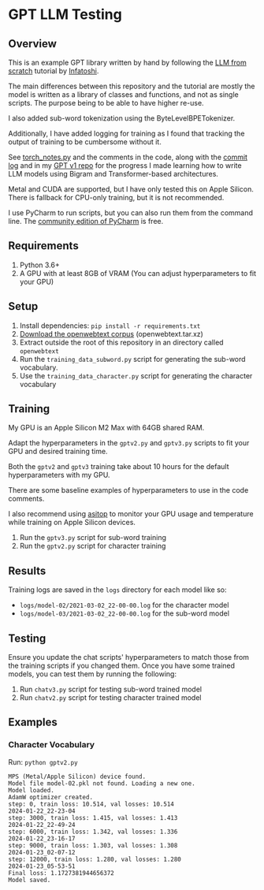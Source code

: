 # GPT LLM Testing

## Overview

This is an example GPT library written by hand by following the
[LLM from scratch](https://www.youtube.com/watch?v=UU1WVnMk4E8) tutorial by 
[Infatoshi](https://github.com/Infatoshi).

The main differences between this repository and the tutorial are mostly
the model is written as a library of classes and functions, and not as single
scripts. The purpose being to be able to have higher re-use.

I also added sub-word tokenization using the ByteLevelBPETokenizer.

Additionally, I have added logging for training as I found that tracking the
output of training to be cumbersome without it.

See [torch_notes.py](torch_notes.py) and the comments in the code, along with
the [commit log](https://github.com/cruno91/llm-test) and in my
[GPT v1 repo](https://github.com/cruno91/test-gpt-v1) for the progress I made
learning how to write LLM models using Bigram and Transformer-based 
architectures.

Metal and CUDA are supported, but I have only tested this on Apple Silicon.
There is fallback for CPU-only training, but it is not recommended.

I use PyCharm to run scripts, but you can also run them from the command line.
The [community edition of PyCharm](https://www.jetbrains.com/pycharm/download/)
is free.

## Requirements

1. Python 3.6+
2. A GPU with at least 8GB of VRAM 
   (You can adjust hyperparameters to fit your GPU)

## Setup

1. Install dependencies: `pip install -r requirements.txt`
2. [Download the openwebtext corpus](https://skylion007.github.io/OpenWebTextCorpus/) 
   (openwebtext.tar.xz)
3. Extract outside the root of this repository in an directory called 
   `openwebtext`
4. Run the `training_data_subword.py` script for generating the sub-word
   vocabulary.
5. Use the `training_data_character.py` script for generating the character
   vocabulary

## Training

My GPU is an Apple Silicon M2 Max with 64GB shared RAM.

Adapt the hyperparameters in the `gptv2.py` and `gptv3.py` scripts to fit your
GPU and desired training time.

Both the `gptv2` and `gptv3` training take about 10 hours for the default
hyperparameters with my GPU.

There are some baseline examples of hyperparameters to use in the code
comments.

I also recommend using [asitop](https://github.com/tlkh/asitop) to monitor your
GPU usage and temperature while training on Apple Silicon devices.

1. Run the `gptv3.py` script for sub-word training
2. Run the `gptv2.py` script for character training

## Results

Training logs are saved in the `logs` directory for each model like so:

- `logs/model-02/2021-03-02_22-00-00.log` for the character model
- `logs/model-03/2021-03-02_22-00-00.log` for the sub-word model

## Testing

Ensure you update the chat scripts' hyperparameters to match those from the
training scripts if you changed them.
Once you have some trained models, you can test them by running the following:

1. Run `chatv3.py` script for testing sub-word trained model
2. Run `chatv2.py` script for testing character trained model

## Examples

### Character Vocabulary

Run: `python gptv2.py`

```
MPS (Metal/Apple Silicon) device found.
Model file model-02.pkl not found. Loading a new one.
Model loaded.
AdamW optimizer created.
step: 0, train loss: 10.514, val losses: 10.514
2024-01-22_22-23-04
step: 3000, train loss: 1.415, val losses: 1.413
2024-01-22_22-49-24
step: 6000, train loss: 1.342, val losses: 1.336
2024-01-22_23-16-17
step: 9000, train loss: 1.303, val losses: 1.308
2024-01-23_02-07-12
step: 12000, train loss: 1.280, val losses: 1.280
2024-01-23_05-53-51
Final loss: 1.1727381944656372
Model saved.
```
